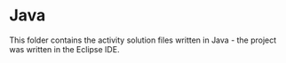 # Java

This folder contains the activity solution files written in Java - the project was written in the Eclipse IDE.
